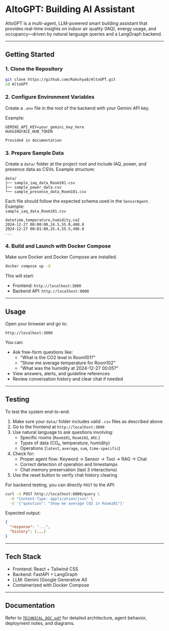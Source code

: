 # AltoGPT: Building AI Assistant

AltoGPT is a multi-agent, LLM-powered smart building assistant that provides real-time insights on indoor air quality (IAQ), energy usage, and occupancy—driven by natural language queries and a LangGraph backend.

---

## Getting Started

### 1. Clone the Repository

```bash
git clone https://github.com/Rakshya8/AltoGPT.git
cd AltoGPT
```

### 2. Configure Environment Variables

Create a `.env` file in the root of the backend with your Gemini API key.

Example:

```env
GEMINI_API_KEY=your_gemini_key_here
HUGGINGFACE_HUB_TOKEN

Provided in documentation
```

### 3. Prepare Sample Data

Create a `data/` folder at the project root and include IAQ, power, and presence data as CSVs. Example structure:

```
data/
├── sample_iaq_data_Room101.csv
├── sample_power_data.csv
└── sample_presence_data_Room101.csv
```

Each file should follow the expected schema used in the `SensorAgent`. Example:  
`sample_iaq_data_Room101.csv`
```csv
datetime,temperature,humidity,co2
2024-12-27 00:00:00,24.5,55.0,488.8
2024-12-27 00:01:00,25.4,55.5,496.0
...
```

### 4. Build and Launch with Docker Compose

Make sure Docker and Docker Compose are installed.

```bash
docker compose up -d
```

This will start:
- Frontend: `http://localhost:3000`
- Backend API: `http://localhost:8000`

---

## Usage

Open your browser and go to:

```
http://localhost:3000
```

You can:
- Ask free-form questions like:
  - "What is the CO2 level in Room101?"
  - "Show me average temperature for Room102"
  - "What was the humidity at 2024-12-27 00:05?"
- View answers, alerts, and guideline references
- Review conversation history and clear chat if needed

---

## Testing

To test the system end-to-end:

1. Make sure your `data/` folder includes valid `.csv` files as described above
2. Go to the frontend at `http://localhost:3000`
3. Use natural language to ask questions involving:
   - Specific rooms (`Room101`, `Room102`, etc.)
   - Types of data (CO₂, temperature, humidity)
   - Operations (`latest`, `average`, `sum`, `time-specific`)
4. Check for:
   - Proper agent flow: Keyword → Sensor → Tool → RAG → Chat
   - Correct detection of operation and timestamps
   - Chat memory preservation (last 3 interactions)
5. Use the reset button to verify chat history clearing

For backend testing, you can directly `POST` to the API:
```bash
curl -X POST http://localhost:8000/query \
  -H "Content-Type: application/json" \
  -d '{"question": "Show me average CO2 in Room101"}'
```

Expected output:
```json
{
  "response": "...",
  "history": [...]
}
```

---

## Tech Stack

- Frontend: React + Tailwind CSS
- Backend: FastAPI + LangGraph
- LLM: Gemini (Google Generative AI)
- Containerized with Docker Compose

---

## Documentation

Refer to [`TECHNICAL_DOC.pdf`]([./TECHNICAL_DOC.md](/Documentation.pdf)) for detailed architecture, agent behavior, deployment notes, and diagrams.


